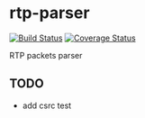 # rtp-parser
[![Build Status](https://travis-ci.org/fleg/rtp-parser.svg?branch=master)](https://travis-ci.org/fleg/rtp-parser)
[![Coverage Status](https://coveralls.io/repos/fleg/rtp-parser/badge.svg?branch=master&service=github)](https://coveralls.io/github/fleg/rtp-parser?branch=master)

RTP packets parser

## TODO
- add csrc test
